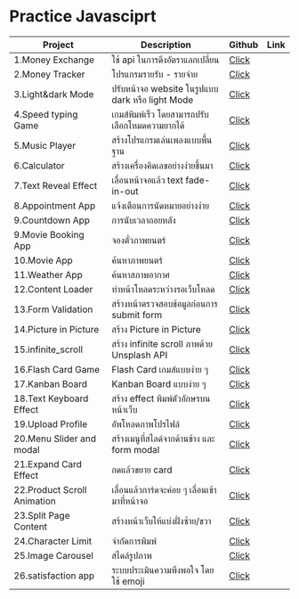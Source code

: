 # Practice Javasciprt

|Project| Description |Github|Link|
|---------|-----------|----|-----|
|1.Money Exchange | ใช้ api ในการดึงอัตราแลกเปลี่ยน | [Click](https://github.com/game1095/javascript/tree/main/money_exchange)|
|2.Money Tracker | โปรแกรมรายรับ - รายจ่าย | [Click](https://github.com/game1095/javascript/tree/main/money_tracker)|
|3.Light&dark Mode | ปรับหน้าจอ website ในรูปแบบ dark หรือ light Mode| [Click](https://github.com/game1095/javascript/tree/main/light_dark_mode)|
|4.Speed typing Game | เกมส์พิมพ์เร็ว โดยสามารถปรับเลือกโหมดความยากได้ | [Click](https://github.com/game1095/javascript/tree/main/speed_typing_game)|
|5.Music Player | สร้างโปรแกรมเล่นเพลงแบบพื้นฐาน | [Click](https://github.com/game1095/javascript/tree/main/music_player)|
|6.Calculator | สร้างเครื่องคิดเลขอย่างง่ายขึ้นมา | [Click](https://github.com/game1095/javascript/tree/main/calculator)|
|7.Text Reveal Effect | เลื่อนหน้าจอแล้ว text fade-in-out | [Click](https://github.com/game1095/javascript/tree/main/text_reveal_effect)|
|8.Appointment App | แจ้งเตือนการนัดหมายอย่างง่าย | [Click](https://github.com/game1095/javascript/tree/main/appointment)|
|9.Countdown App | การนับเวลาถอยหลัง | [Click](https://github.com/game1095/javascript/tree/main/count_down)|
|9.Movie Booking App | จองตั๋วภาพยนตร์ | [Click](https://github.com/game1095/javascript/tree/main/movie_booking)|
|10.Movie App | ค้นหาภาพยนตร์ | [Click](https://github.com/game1095/javascript/tree/main/movie_app)|
|11.Weather App | ค้นหาสภาพอากาศ | [Click](https://github.com/game1095/javascript/tree/main/weather)|
|12.Content Loader | ทำหน้าโหลดระหว่างรอเว็บโหลด | [Click](https://github.com/game1095/javascript/tree/main/content_load)|
|13.Form Validation | สร้างหน้าตรวจสอบข้อมูลก่อนการ submit form | [Click](https://github.com/game1095/javascript/tree/main/form_validation)|
|14.Picture in Picture | สร้าง Picture in Picture | [Click](https://github.com/game1095/javascript/tree/main/picture_in_picture)|
|15.infinite_scroll | สร้าง infinite scroll ภาพด้วย Unsplash API| [Click](https://github.com/game1095/javascript/tree/main/infinite_scroll)|
|16.Flash Card Game | Flash Card เกมส์แบบง่าย ๆ | [Click](https://github.com/game1095/javascript/tree/main/flash_card_game)|
|17.Kanban Board | Kanban Board แบบง่าย ๆ | [Click](https://github.com/game1095/javascript/tree/main/kanban_board)|
|18.Text Keyboard Effect | สร้าง effect พิมพ์ตัวอักษรบนหน้าเว็บ | [Click](https://github.com/game1095/javascript/tree/main/text_keyboard_effect)|
|19.Upload Profile | อัพโหลดภาพโปรไฟล์ | [Click](https://github.com/game1095/javascript/tree/main/upload_profile)|
|20.Menu Slider and modal | สร้างเมนูที่สไลด์จากด้านข้าง และ form modal | [Click](https://github.com/game1095/javascript/tree/main/menu_slider)|
|21.Expand Card Effect | กดแล้วขยาย card | [Click](https://github.com/game1095/javascript/tree/main/expand_card_effect)|
|22.Product Scroll Animation | เลื่อนแล้วการ์ดจะค่อย ๆ เลื่อนเข้ามาที่หน้าจอ | [Click](https://github.com/game1095/javascript/tree/main/product_scroll_animation)|
|23.Split Page Content | สร้างหน้าเว็บให้แบ่งฝั่งซ้าย/ขวา | [Click](https://github.com/game1095/javascript/tree/main/split_page_content)|
|24.Character Limit | จำกัดการพิมพ์ | [Click](https://github.com/game1095/javascript/tree/main/character_limit)|
|25.Image Carousel | สไดล์รูปภาพ | [Click](https://github.com/game1095/javascript/tree/main/image_carousel)|
|26.satisfaction app | ระบบประเมินความพึงพอใจ โดยใช้ emoji | [Click](https://github.com/game1095/javascript/tree/main/satisfaction_app)|







